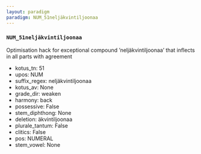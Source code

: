```yaml
---
layout: paradigm
paradigm: NUM_51neljäkvintiljoonaa
---
```

### ` NUM_51neljäkvintiljoonaa `

Optimisation hack for exceptional compound ’neljäkvintiljoonaa’ that inflects in all parts with agreement
* kotus_tn: 51
* upos: NUM
* suffix_regex: neljäkvintiljoonaa
* kotus_av: None
* grade_dir: weaken
* harmony: back
* possessive: False
* stem_diphthong: None
* deletion: äkvintiljoonaa
* plurale_tantum: False
* clitics: False
* pos: NUMERAL
* stem_vowel: None

